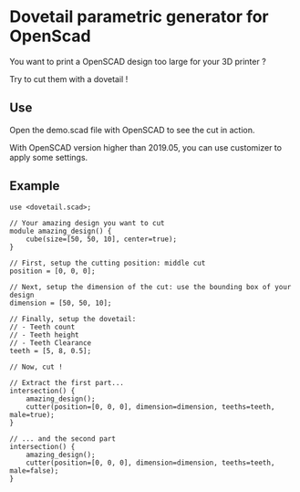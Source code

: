 # Dovetail parametric generator for OpenScad

You want to print a OpenSCAD design too large for your 3D printer ?

Try to cut them with a dovetail !

## Use

Open the demo.scad file with OpenSCAD to see the cut in action.

With OpenSCAD version higher than 2019.05, you can use customizer to apply some settings.

## Example

```Openscad
use <dovetail.scad>;

// Your amazing design you want to cut
module amazing_design() {
    cube(size=[50, 50, 10], center=true);
}

// First, setup the cutting position: middle cut
position = [0, 0, 0];

// Next, setup the dimension of the cut: use the bounding box of your design
dimension = [50, 50, 10];

// Finally, setup the dovetail:
// - Teeth count
// - Teeth height
// - Teeth Clearance
teeth = [5, 8, 0.5];

// Now, cut !

// Extract the first part...
intersection() {
    amazing_design();
    cutter(position=[0, 0, 0], dimension=dimension, teeths=teeth, male=true);
}

// ... and the second part
intersection() {
    amazing_design();
    cutter(position=[0, 0, 0], dimension=dimension, teeths=teeth, male=false);
}
```
